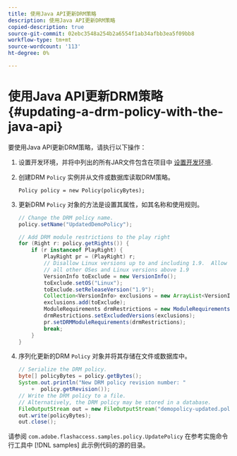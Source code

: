 ```yaml
---
title: 使用Java API更新DRM策略
description: 使用Java API更新DRM策略
copied-description: true
source-git-commit: 02ebc3548a254b2a6554f1ab34afbb3ea5f09bb8
workflow-type: tm+mt
source-wordcount: '113'
ht-degree: 0%

---
```


# 使用Java API更新DRM策略 {#updating-a-drm-policy-with-the-java-api}

要使用Java API更新DRM策略，请执行以下操作：

1. 设置开发环境，并将中列出的所有JAR文件包含在项目中 [设置开发环境](../../protecting-content/setting-up-the-sdk/setup-dev-env.md).
1. 创建DRM `Policy` 实例并从文件或数据库读取DRM策略。

   ```
   Policy policy = new Policy(policyBytes);
   ```

1. 更新DRM `Policy` 对象的方法是设置其属性，如其名称和使用规则。

   ```java
   // Change the DRM policy name.  
   policy.setName("UpdatedDemoPolicy");  
   
   // Add DRM module restrictions to the play right  
   for (Right r: policy.getRights()) {  
       if (r instanceof PlayRight) {  
           PlayRight pr = (PlayRight) r;  
           // Disallow Linux versions up to and including 1.9.  Allow  
           // all other OSes and Linux versions above 1.9  
           VersionInfo toExclude = new VersionInfo();  
           toExclude.setOS("Linux");  
           toExclude.setReleaseVersion("1.9");  
           Collection<VersionInfo> exclusions = new ArrayList<VersionInfo>();  
           exclusions.add(toExclude);  
           ModuleRequirements drmRestrictions = new ModuleRequirements();  
           drmRestrictions.setExcludedVersions(exclusions);  
           pr.setDRMModuleRequirements(drmRestrictions);  
           break;  
       }  
   }
   ```

1. 序列化更新的DRM `Policy` 对象并将其存储在文件或数据库中。

   ```java
   // Serialize the DRM policy.  
   byte[] policyBytes = policy.getBytes();  
   System.out.println("New DRM policy revision number: "  
       +  policy.getRevision());      
   // Write the DRM policy to a file.   
   // Alternatively, the DRM policy may be stored in a database.  
   FileOutputStream out = new FileOutputStream("demopolicy-updated.pol");  
   out.write(policyBytes);  
   out.close();
   ```

请参阅 `com.adobe.flashaccess.samples.policy.UpdatePolicy` 在参考实施命令行工具中 [!DNL samples] 此示例代码的源的目录。
